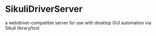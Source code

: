 # SikuliDriverServer
a webdriver-compatible server for use with desktop GUI automation via Sikuli library/tool
